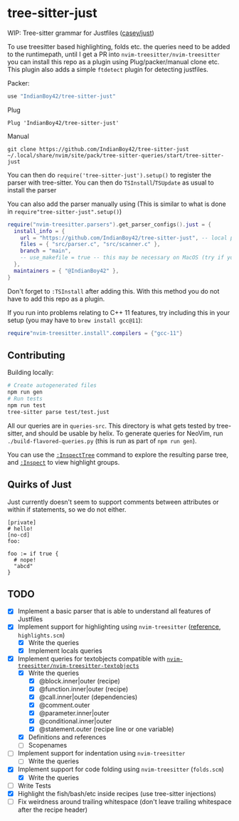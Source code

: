 # tree-sitter-just

WIP: Tree-sitter grammar for Justfiles ([casey/just](https://github.com/casey/just))

To use treesitter based highlighting, folds etc. the queries need to be added to the runtimepath, until I get a PR into `nvim-treesitter/nvim-treesitter` you can install this repo as a plugin using Plug/packer/manual clone etc. This plugin also adds a simple `ftdetect` plugin for detecting justfiles.

Packer:

```lua
use "IndianBoy42/tree-sitter-just"
```

Plug

```vimscript
Plug 'IndianBoy42/tree-sitter-just'
```

Manual

```
git clone https://github.com/IndianBoy42/tree-sitter-just ~/.local/share/nvim/site/pack/tree-sitter-queries/start/tree-sitter-just
```

You can then do `require('tree-sitter-just').setup()` to register the parser with tree-sitter. You can then do `TSInstall`/`TSUpdate` as usual to install the parser

You can also add the parser manually using (This is similar to what is done in `require"tree-sitter-just".setup()`)

```lua
require("nvim-treesitter.parsers").get_parser_configs().just = {
  install_info = {
    url = "https://github.com/IndianBoy42/tree-sitter-just", -- local path or git repo
    files = { "src/parser.c", "src/scanner.c" },
    branch = "main",
    -- use_makefile = true -- this may be necessary on MacOS (try if you see compiler errors)
  },
  maintainers = { "@IndianBoy42" },
}
```

Don't forget to `:TSInstall` after adding this. With this method you do not have to add this repo as a plugin.

If you run into problems relating to C++ 11 features, try including this in your setup (you may have to `brew install gcc@11`):

```lua
require"nvim-treesitter.install".compilers = {"gcc-11"}
```

## Contributing

Building locally:

```sh
# Create autogenerated files
npm run gen
# Run tests
npm run test
tree-sitter parse test/test.just
```

All our queries are in `queries-src`. This directory is what gets tested by
tree-sitter, and should be usable by helix. To generate queries for NeoVim,
run `./build-flavored-queries.py` (this is run as part of `npm run gen`).

You can use the [`:InspectTree`](https://neovim.io/doc/user/treesitter.html#%3AInspectTree)
command to explore the resulting parse tree, and [`:Inspect`](https://neovim.io/doc/user/lua.html#%3AInspect) to view highlight groups.

## Quirks of Just

Just currently doesn't seem to support comments between attributes or within if
statements, so we do not either.

```just
[private]
# hello!
[no-cd]
foo:
```

```just
foo := if true {
  # nope!
  "abcd"
}
```

## TODO

- [x] Implement a basic parser that is able to understand all features of Justfiles
- [x] Implement support for highlighting using `nvim-treesitter` ([reference](https://tree-sitter.github.io/tree-sitter/syntax-highlighting), `highlights.scm`)
  - [x] Write the queries
  - [x] Implement locals queries
- [x] Implement queries for textobjects compatible with [`nvim-treesitter/nvim-treesitter-textobjects`](https://github.com/nvim-treesitter/nvim-treesitter-textobjects)
  - [x] Write the queries
    - [x] @block.inner|outer (recipe)
    - [x] @function.inner|outer (recipe)
    - [x] @call.inner|outer (dependencies)
    - [x] @comment.outer
    - [x] @parameter.inner|outer
    - [x] @conditional.inner|outer
    - [x] @statement.outer (recipe line or one variable)
  - [x] Definitions and references
  - [ ] Scopenames
- [ ] Implement support for indentation using `nvim-treesitter`
  - [ ] Write the queries
- [x] Implement support for code folding using `nvim-treesitter` (`folds.scm`)
  - [x] Write the queries
- [ ] Write Tests
- [x] Highlight the fish/bash/etc inside recipes (use tree-sitter injections)
- [ ] Fix weirdness around trailing whitespace (don't leave trailing whitespace after the recipe header)
